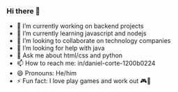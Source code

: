 ### Hi there 👋

<!--**DanielCorte/DanielCorte** is a ✨ _special_ ✨ repository because its `README.md` (this file) appears on your GitHub profile.

Here are some ideas to get you started:-->

- 🔭 I’m currently working on backend projects
- 🌱 I’m currently learning javascript and nodejs
- 👯 I’m looking to collaborate on technology companies
- 🤔 I’m looking for help with java
- 💬 Ask me about html/css and python
- 📫 How to reach me: in/daniel-corte-1200b0224
- 😄 Pronouns: He/him
- ⚡ Fun fact: I love play games and work out 🎮💪

